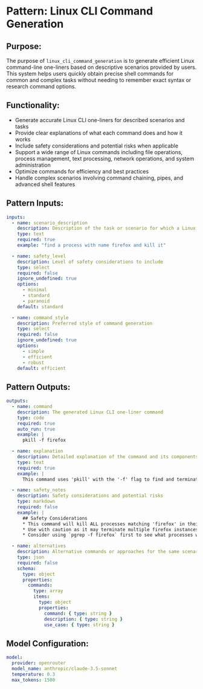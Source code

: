 # Pattern: Linux CLI Command Generation

## Purpose:

The purpose of `linux_cli_command_generation` is to generate efficient Linux command-line one-liners based on descriptive scenarios provided by users. This system helps users quickly obtain precise shell commands for common and complex tasks without needing to remember exact syntax or research command options.

## Functionality:

* Generate accurate Linux CLI one-liners for described scenarios and tasks
* Provide clear explanations of what each command does and how it works
* Include safety considerations and potential risks when applicable
* Support a wide range of Linux commands including file operations, process management, text processing, network operations, and system administration
* Optimize commands for efficiency and best practices
* Handle complex scenarios involving command chaining, pipes, and advanced shell features

## Pattern Inputs:

```yaml
inputs:
  - name: scenario_description
    description: Description of the task or scenario for which a Linux CLI command is needed
    type: text
    required: true
    example: "find a process with name firefox and kill it"

  - name: safety_level
    description: Level of safety considerations to include
    type: select
    required: false
    ignore_undefined: true
    options:
      - minimal
      - standard
      - paranoid
    default: standard

  - name: command_style
    description: Preferred style of command generation
    type: select
    required: false
    ignore_undefined: true
    options:
      - simple
      - efficient
      - robust
    default: efficient
```

## Pattern Outputs:

```yaml
outputs:
  - name: command
    description: The generated Linux CLI one-liner command
    type: code
    required: true
    auto_run: true
    example: |
      pkill -f firefox

  - name: explanation
    description: Detailed explanation of the command and its components
    type: text
    required: true
    example: |
      This command uses 'pkill' with the '-f' flag to find and terminate processes by matching the full command line (not just the process name). The pattern 'firefox' will match any process that has 'firefox' in its command line, including the main firefox process and any related processes.

  - name: safety_notes
    description: Safety considerations and potential risks
    type: markdown
    required: false
    example: |
      ## Safety Considerations
      * This command will kill ALL processes matching 'firefox' in their command line
      * Use with caution as it may terminate multiple firefox instances
      * Consider using `pgrep -f firefox` first to see what processes would be affected

  - name: alternatives
    description: Alternative commands or approaches for the same scenario
    type: json
    required: false
    schema:
      type: object
      properties:
        commands:
          type: array
          items:
            type: object
            properties:
              command: { type: string }
              description: { type: string }
              use_case: { type: string }
```

## Model Configuration:

```yaml
model:
  provider: openrouter
  model_name: anthropic/claude-3.5-sonnet
  temperature: 0.3
  max_tokens: 1500
```
